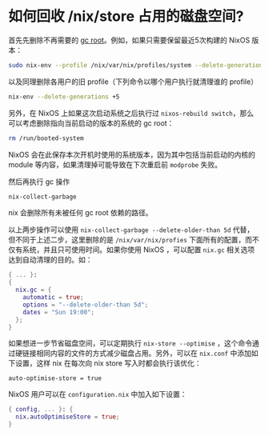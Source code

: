 如何回收 /nix/store 占用的磁盘空间?
==================================


首先先删除不再需要的 [gc root](https://nixos.org/manual/nix/stable/#ssec-gc-roots)。例如，如果只需要保留最近5次构建的 NixOS 版本：


```sh
sudo nix-env --profile /nix/var/nix/profiles/system --delete-generations +5
```

以及同理删除各用户的旧 profile（下列命令以哪个用户执行就清理谁的 profile）

```sh
nix-env --delete-generations +5
```

另外，在 NixOS 上如果这次启动系统之后执行过 `nixos-rebuild switch`，那么可以考虑删除指向当前启动的版本的系统的 gc root：

```sh
rm /run/booted-system
```

NixOS 会在此保存本次开机时使用的系统版本，因为其中包括当前启动的内核的 module 等内容，如果清理掉可能导致在下次重启前 `modprobe` 失败。

然后再执行 gc 操作

```sh
nix-collect-garbage
```

nix 会删除所有未被任何 gc root 依赖的路径。

以上两步操作可以使用 `nix-collect-garbage --delete-older-than 5d` 代替，但不同于上述二步，这里删除的是 `/nix/var/nix/profies` 下面所有的配置，而不仅有系统，并且只可使用时间。如果你使用 NixOS ，可以配置 `nix.gc` 相关选项达到自动清理的目的。如：

```nix
{ ... }:
{
  nix.gc = {
    automatic = true;
    options = "--delete-older-than 5d";
    dates = "Sun 19:00";
  };
}
```

如果想进一步节省磁盘空间，可以定期执行 `nix-store --optimise` ，这个命令通过硬链接相同内容的文件的方式减少磁盘占用。另外，可以在 `nix.conf` 中添加如下设置，这样 nix 在每次向 nix store 写入时都会执行该优化：
```
auto-optimise-store = true
```

NixOS 用户可以在 `configuration.nix` 中加入如下设置：
```nix
{ config, ... }: {
  nix.autoOptimiseStore = true;
}
```

